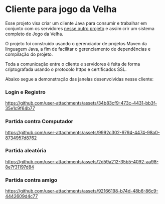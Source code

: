 # Cliente para jogo da Velha

Esse projeto visa criar um cliente Java para consumir e trabalhar em conjunto com os servidores [nesse outro projeto](https://github.com/marcoswb/server-tic-tac-toe) e assim crir um sistema completo de Jogo da Velha.

O projeto foi construido usando o gerenciador de projetos Maven da linguagem Java, a fim de facilitar o gerenciamento de dependências e compilação do projeto.

Toda a comunicação entre o cliente e servidores é feita de forma criptografada usando o protocolo https e certificados SSL.

Abaixo segue a demonstração das janelas desenvolvidas nesse cliente:

### Login e Registro
https://github.com/user-attachments/assets/34b83cf9-473c-4431-bb3f-35e1c9f64b77


### Partida contra Computador
https://github.com/user-attachments/assets/9992c302-9794-4474-98a0-8734957d8762


### Partida aleatória
https://github.com/user-attachments/assets/2d59a212-35b5-4092-aa98-8e7f31197d84


### Partida contra amigo
https://github.com/user-attachments/assets/92166198-b74d-48b6-86c9-4442609d4c77

